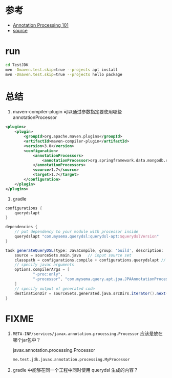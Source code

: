 
# 参考
* [Annotation Processing 101](http://hannesdorfmann.com/annotation-processing/annotationprocessing101)
* [source](https://github.com/sockeqwe/annotationprocessing101)


# run

```bash
cd TestJDK
mvn -Dmaven.test.skip=true --projects apt install
mvn -Dmaven.test.skip=true --projects hello package
```

# 总结


1. maven-compiler-plugin 可以通过参数指定要使用哪些 annotationProcessor

```xml
<plugins>
    <plugin>
        <groupId>org.apache.maven.plugins</groupId>
        <artifactId>maven-compiler-plugin</artifactId>
        <version>3.0</version>
        <configuration>
            <annotationProcessors>
                <annotationProcessor>org.springframework.data.mongodb.repository.support.MongoAnnotationProcessor</annotationProcessor>
            </annotationProcessors>
            <source>1.7</source>
            <target>1.7</target>
        </configuration>
    </plugin>
</plugins>
```

1. gradle

```groovy
configurations {
    querydslapt
}

dependencies {
    // put dependency to your module with processor inside
    querydslapt "com.mysema.querydsl:querydsl-apt:$querydslVersion" 
}

task generateQueryDSL(type: JavaCompile, group: 'build', description: 'Generates the QueryDSL query types') {
    source = sourceSets.main.java   // input source set
    classpath = configurations.compile + configurations.querydslapt // add processor module to classpath
    // specify javac arguments
    options.compilerArgs = [
            "-proc:only",
            "-processor", "com.mysema.query.apt.jpa.JPAAnnotationProcessor" // your processor here
    ]
    // specify output of generated code
    destinationDir = sourceSets.generated.java.srcDirs.iterator().next()
}
```

# FIXME

1. `META-INF/services/javax.annotation.processing.Processor` 应该是放在哪个jar包中？


    javax.annotation.processing.Processor
    
    ```txt
    me.test.jdk.javax.annotation.processing.MyProcessor
    ```

1. gradle 中能够在同一个工程中同时使用 querydsl 生成的内容？